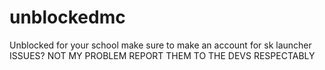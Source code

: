 # unblockedmc
Unblocked for your school
make sure to make an account for sk launcher
ISSUES? NOT MY PROBLEM REPORT THEM TO THE DEVS RESPECTABLY
